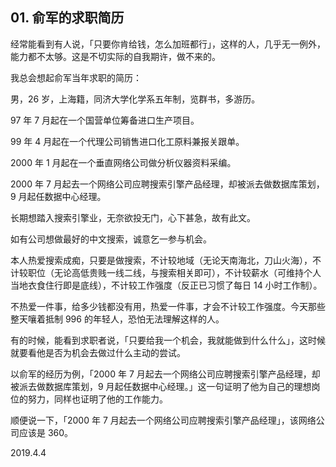 ## 01. 俞军的求职简历

经常能看到有人说，「只要你肯给钱，怎么加班都行」，这样的人，几乎无一例外，能力都不太够。这是不切实际的自我期许，做不来的。

我总会想起俞军当年求职的简历：

男，26 岁，上海籍，同济大学化学系五年制，览群书，多游历。

97 年 7 月起在一个国营单位筹备进口生产项目。

99 年 4 月起在一个代理公司销售进口化工原料兼报关跟单。

2000 年 1 月起在一个垂直网络公司做分析仪器资料采编。

2000 年 7 月起去一个网络公司应聘搜索引擎产品经理，却被派去做数据库策划，9 月起任数据中心经理。

长期想踏入搜索引擎业，无奈欲投无门，心下甚急，故有此文。

如有公司想做最好的中文搜索，诚意乞一参与机会。

本人热爱搜索成痴，只要是做搜索，不计较地域（无论天南海北，刀山火海），不计较职位（无论高低贵贱一线二线，与搜索相关即可），不计较薪水（可维持个人当地衣食住行即是底线），不计较工作强度（反正已习惯了每日 14 小时工作制）。

不热爱一件事，给多少钱都没有用，热爱一件事，才会不计较工作强度。今天那些整天嚷着抵制 996 的年轻人，恐怕无法理解这样的人。

有的时候，能看到求职者说，「只要给我一个机会，我就能做到什么什么」，这时候就要看他是否为机会去做过什么主动的尝试。

以俞军的经历为例，「2000 年 7 月起去一个网络公司应聘搜索引擎产品经理，却被派去做数据库策划，9 月起任数据中心经理。」这一句证明了他为自己的理想岗位的努力，同样也证明了他的工作能力。

顺便说一下，「2000 年 7 月起去一个网络公司应聘搜索引擎产品经理」，该网络公司应该是 360。

2019.4.4


